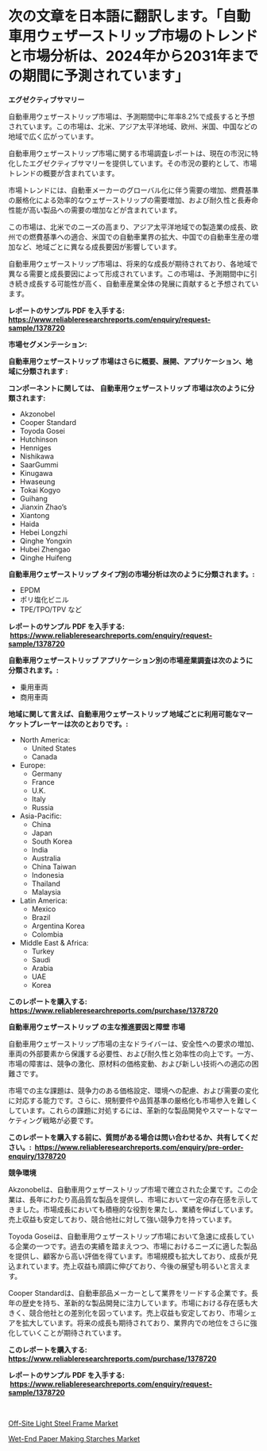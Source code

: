 <p><h1>次の文章を日本語に翻訳します。「自動車用ウェザーストリップ市場のトレンドと市場分析は、2024年から2031年までの期間に予測されています」</h1></p><p><strong>エグゼクティブサマリー</strong></p>
<p><p>自動車用ウェザーストリップ市場は、予測期間中に年率8.2%で成長すると予想されています。この市場は、北米、アジア太平洋地域、欧州、米国、中国などの地域で広く広がっています。</p><p>自動車用ウェザーストリップ市場に関する市場調査レポートは、現在の市況に特化したエグゼクティブサマリーを提供しています。その市況の要約として、市場トレンドの概要が含まれています。</p><p>市場トレンドには、自動車メーカーのグローバル化に伴う需要の増加、燃費基準の厳格化による効率的なウェザーストリップの需要増加、および耐久性と長寿命性能が高い製品への需要の増加などが含まれています。</p><p>この市場は、北米でのニーズの高まり、アジア太平洋地域での製造業の成長、欧州での燃費基準への適合、米国での自動車業界の拡大、中国での自動車生産の増加など、地域ごとに異なる成長要因が影響しています。</p><p>自動車用ウェザーストリップ市場は、将来的な成長が期待されており、各地域で異なる需要と成長要因によって形成されています。この市場は、予測期間中に引き続き成長する可能性が高く、自動車産業全体の発展に貢献すると予想されています。</p></p>
<p><strong>レポートのサンプル PDF を入手する: <a href="https://www.reliableresearchreports.com/enquiry/request-sample/1378720">https://www.reliableresearchreports.com/enquiry/request-sample/1378720</a></strong></p>
<p><strong>市場セグメンテーション:</strong></p>
<p><strong> 自動車用ウェザーストリップ 市場はさらに概要、展開、アプリケーション、地域に分類されます :</strong></p>
<p><strong>コンポーネントに関しては、 自動車用ウェザーストリップ 市場は次のように分類されます: &nbsp;</strong></p>
<p><ul><li>Akzonobel</li><li>Cooper Standard</li><li>Toyoda Gosei</li><li>Hutchinson</li><li>Henniges</li><li>Nishikawa</li><li>SaarGummi</li><li>Kinugawa</li><li>Hwaseung</li><li>Tokai Kogyo</li><li>Guihang</li><li>Jianxin Zhao’s</li><li>Xiantong</li><li>Haida</li><li>Hebei Longzhi</li><li>Qinghe Yongxin</li><li>Hubei Zhengao</li><li>Qinghe Huifeng</li></ul></p>
<p><strong> 自動車用ウェザーストリップ タイプ別の市場分析は次のように分類されます。:</strong></p>
<p><ul><li>EPDM</li><li>ポリ塩化ビニル</li><li>TPE/TPO/TPV など</li></ul></p>
<p><strong>レポートのサンプル PDF を入手する: &nbsp;<a href="https://www.reliableresearchreports.com/enquiry/request-sample/1378720">https://www.reliableresearchreports.com/enquiry/request-sample/1378720</a></strong></p>
<p><strong> 自動車用ウェザーストリップ アプリケーション別の市場産業調査は次のように分類されます。:</strong></p>
<p><ul><li>乗用車両</li><li>商用車両</li></ul></p>
<p><strong>地域に関して言えば、自動車用ウェザーストリップ 地域ごとに利用可能なマーケットプレーヤーは次のとおりです。:</strong></p>
<p><ul>
    <li>
        North America:
        <ul>
            <li>United States</li>
            <li>Canada</li>
        </ul>
    </li>
    <li>
        Europe:
        <ul>
            <li>Germany</li>
            <li>France</li>
            <li>U.K.</li>
            <li>Italy</li>
            <li>Russia</li>
        </ul>
    </li>
    <li>
        Asia-Pacific:
        <ul>
            <li>China</li>
            <li>Japan</li>
            <li>South Korea</li>
            <li>India</li>
            <li>Australia</li>
            <li>China Taiwan</li>
            <li>Indonesia</li>
            <li>Thailand</li>
            <li>Malaysia</li>
        </ul>
    </li>
    <li>
        Latin America:
        <ul>
            <li>Mexico</li>
            <li>Brazil</li>
            <li>Argentina Korea</li>
            <li>Colombia</li>
        </ul>
    </li>
    <li>
        Middle East & Africa:
        <ul>
            <li>Turkey</li>
            <li>Saudi</li>
            <li>Arabia</li>
            <li>UAE</li>
            <li>Korea</li>
        </ul>
    </li>
    </ul></p>
<p><strong>このレポートを購入する: &nbsp;<a href="https://www.reliableresearchreports.com/purchase/1378720">https://www.reliableresearchreports.com/purchase/1378720</a></strong></p>
<p><strong>自動車用ウェザーストリップ の主な推進要因と障壁 市場</strong></p>
<p><p>自動車用ウェザーストリップ市場の主なドライバーは、安全性への要求の増加、車両の外部要素から保護する必要性、および耐久性と効率性の向上です。一方、市場の障害は、競争の激化、原材料の価格変動、および新しい技術への適応の困難さです。</p><p>市場での主な課題は、競争力のある価格設定、環境への配慮、および需要の変化に対応する能力です。さらに、規制要件や品質基準の厳格化も市場参入を難しくしています。これらの課題に対処するには、革新的な製品開発やスマートなマーケティング戦略が必要です。</p></p>
<p><strong>このレポートを購入する前に、質問がある場合は問い合わせるか、共有してください。:&nbsp; <a href="https://www.reliableresearchreports.com/enquiry/pre-order-enquiry/1378720">https://www.reliableresearchreports.com/enquiry/pre-order-enquiry/1378720</a></strong></p>
<p><strong>競争環境</strong></p>
<p><p>Akzonobelは、自動車用ウェザーストリップ市場で確立された企業です。この企業は、長年にわたり高品質な製品を提供し、市場において一定の存在感を示してきました。市場成長においても積極的な役割を果たし、業績を伸ばしています。売上収益も安定しており、競合他社に対して強い競争力を持っています。</p><p>Toyoda Goseiは、自動車用ウェザーストリップ市場において急速に成長している企業の一つです。過去の実績を踏まえつつ、市場におけるニーズに適した製品を提供し、顧客から高い評価を得ています。市場規模も拡大しており、成長が見込まれています。売上収益も順調に伸びており、今後の展望も明るいと言えます。</p><p>Cooper Standardは、自動車部品メーカーとして業界をリードする企業です。長年の歴史を持ち、革新的な製品開発に注力しています。市場における存在感も大きく、競合他社との差別化を図っています。売上収益も安定しており、市場シェアを拡大しています。将来の成長も期待されており、業界内での地位をさらに強化していくことが期待されています。</p></p>
<p><strong>このレポートを購入する: &nbsp; <a href="https://www.reliableresearchreports.com/purchase/1378720">https://www.reliableresearchreports.com/purchase/1378720</a></strong></p>
<p><strong>レポートのサンプル PDF を入手する: &nbsp;<a href="https://www.reliableresearchreports.com/enquiry/request-sample/1378720">https://www.reliableresearchreports.com/enquiry/request-sample/1378720</a></strong><strong></strong></p>
<p>&nbsp;</p>
<p><p><a href="https://github.com/shotows/Market-Research-Report-List-1/blob/main/off-site-light-steel-frame-market.md">Off-Site Light Steel Frame Market</a></p><p><a href="https://github.com/Sinjinluong3e0awx2m195k76/Market-Research-Report-List-1/blob/main/wet-end-paper-making-starches-market.md">Wet-End Paper Making Starches Market</a></p></p>